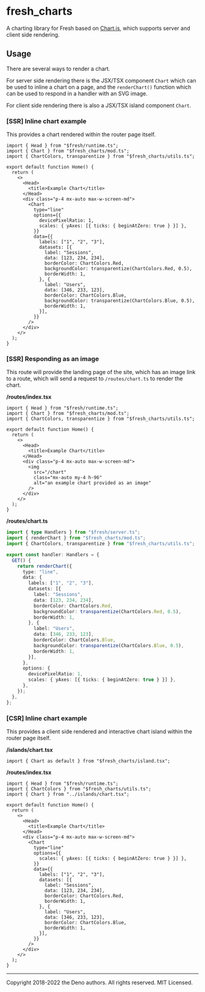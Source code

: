 # fresh_charts

A charting library for Fresh based on [Chart.js](https://www.chartjs.org/),
which supports server and client side rendering.

## Usage

There are several ways to render a chart.

For server side rendering there is the JSX/TSX component `Chart` which can be
used to inline a chart on a page, and the `renderChart()` function which can be
used to respond in a handler with an SVG image.

For client side rendering there is also a JSX/TSX island component `Chart`.

### [SSR] Inline chart example

This provides a chart rendered within the router page itself.

```tsx
import { Head } from "$fresh/runtime.ts";
import { Chart } from "$fresh_charts/mod.ts";
import { ChartColors, transparentize } from "$fresh_charts/utils.ts";

export default function Home() {
  return (
    <>
      <Head>
        <title>Example Chart</title>
      </Head>
      <div class="p-4 mx-auto max-w-screen-md">
        <Chart
          type="line"
          options={{
            devicePixelRatio: 1,
            scales: { yAxes: [{ ticks: { beginAtZero: true } }] },
          }}
          data={{
            labels: ["1", "2", "3"],
            datasets: [{
              label: "Sessions",
              data: [123, 234, 234],
              borderColor: ChartColors.Red,
              backgroundColor: transparentize(ChartColors.Red, 0.5),
              borderWidth: 1,
            }, {
              label: "Users",
              data: [346, 233, 123],
              borderColor: ChartColors.Blue,
              backgroundColor: transparentize(ChartColors.Blue, 0.5),
              borderWidth: 1,
            }],
          }}
        />
      </div>
    </>
  );
}
```

### [SSR] Responding as an image

This route will provide the landing page of the site, which has an image link to
a route, which will send a request to `/routes/chart.ts` to render the chart.

**/routes/index.tsx**

```tsx
import { Head } from "$fresh/runtime.ts";
import { Chart } from "$fresh_charts/mod.ts";
import { ChartColors, transparentize } from "$fresh_charts/utils.ts";

export default function Home() {
  return (
    <>
      <Head>
        <title>Example Chart</title>
      </Head>
      <div class="p-4 mx-auto max-w-screen-md">
        <img
          src="/chart"
          class="mx-auto my-4 h-96"
          alt="an example chart provided as an image"
        />
      </div>
    </>
  );
}
```

**/routes/chart.ts**

```ts
import { type Handlers } from "$fresh/server.ts";
import { renderChart } from "$fresh_charts/mod.ts";
import { ChartColors, transparentize } from "$fresh_charts/utils.ts";

export const handler: Handlers = {
  GET() {
    return renderChart({
      type: "line",
      data: {
        labels: ["1", "2", "3"],
        datasets: [{
          label: "Sessions",
          data: [123, 234, 234],
          borderColor: ChartColors.Red,
          backgroundColor: transparentize(ChartColors.Red, 0.5),
          borderWidth: 1,
        }, {
          label: "Users",
          data: [346, 233, 123],
          borderColor: ChartColors.Blue,
          backgroundColor: transparentize(ChartColors.Blue, 0.5),
          borderWidth: 1,
        }],
      },
      options: {
        devicePixelRatio: 1,
        scales: { yAxes: [{ ticks: { beginAtZero: true } }] },
      },
    });
  },
};
```

### [CSR] Inline chart example

This provides a client side rendered and interactive chart island within the
router page itself.

**/islands/chart.tsx**

```tsx
import { Chart as default } from "$fresh_charts/island.tsx";
```

**/routes/index.tsx**

```tsx
import { Head } from "$fresh/runtime.ts";
import { ChartColors } from "$fresh_charts/utils.ts";
import { Chart } from "../islands/chart.tsx";

export default function Home() {
  return (
    <>
      <Head>
        <title>Example Chart</title>
      </Head>
      <div class="p-4 mx-auto max-w-screen-md">
        <Chart
          type="line"
          options={{
            scales: { yAxes: [{ ticks: { beginAtZero: true } }] },
          }}
          data={{
            labels: ["1", "2", "3"],
            datasets: [{
              label: "Sessions",
              data: [123, 234, 234],
              borderColor: ChartColors.Red,
              borderWidth: 1,
            }, {
              label: "Users",
              data: [346, 233, 123],
              borderColor: ChartColors.Blue,
              borderWidth: 1,
            }],
          }}
        />
      </div>
    </>
  );
}
```

---

Copyright 2018-2022 the Deno authors. All rights reserved. MIT Licensed.
